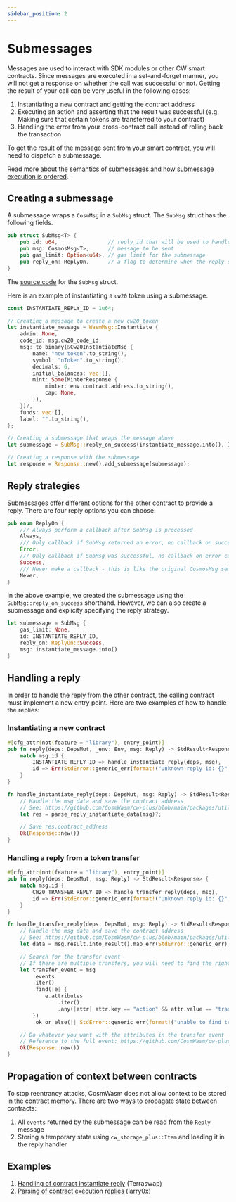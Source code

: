 ```yaml
---
sidebar_position: 2
---
```


# Submessages

Messages are used to interact with SDK modules or other CW smart contracts. Since messages are executed in a set-and-forget manner, you will not get a response on whether the call was successful or not. Getting the result of your call can be very useful in the following cases:

1. Instantiating a new contract and getting the contract address
2. Executing an action and asserting that the result was successful (e.g. Making sure that certain tokens are transferred to your contract)
3. Handling the error from your cross-contract call instead of rolling back the transaction

To get the result of the message sent from your smart contract, you will need to dispatch a submessage.

Read more about the [semantics of submessages and how submessage execution is ordered](https://github.com/CosmWasm/cosmwasm/blob/main/SEMANTICS.md#submessages).

## Creating a submessage

A submessage wraps a `CosmMsg` in a `SubMsg` struct. The `SubMsg` struct has the following fields.

```rust
pub struct SubMsg<T> {
    pub id: u64,                // reply_id that will be used to handle the reply
    pub msg: CosmosMsg<T>,      // message to be sent
    pub gas_limit: Option<u64>, // gas limit for the submessage
    pub reply_on: ReplyOn,      // a flag to determine when the reply should be sent
}
```

The [source code](https://github.com/CosmWasm/cosmwasm/blob/main/packages/std/src/results/submessages.rs) for the `SubMsg` struct.

Here is an example of instantiating a `cw20` token using a submessage.

```rust
const INSTANTIATE_REPLY_ID = 1u64;

// Creating a message to create a new cw20 token
let instantiate_message = WasmMsg::Instantiate {
    admin: None,
    code_id: msg.cw20_code_id,
    msg: to_binary(&Cw20InstantiateMsg {
        name: "new token".to_string(),
        symbol: "nToken".to_string(),
        decimals: 6,
        initial_balances: vec![],
        mint: Some(MinterResponse {
            minter: env.contract.address.to_string(),
            cap: None,
        }),
    })?,
    funds: vec![],
    label: "".to_string(),
};

// Creating a submessage that wraps the message above
let submessage = SubMsg::reply_on_success(instantiate_message.into(), INSTANTIATE_REPLY_ID);

// Creating a response with the submessage
let response = Response::new().add_submessage(submessage);
```

## Reply strategies

Submessages offer different options for the other contract to provide a reply. There are four reply options you can choose:

```rust
pub enum ReplyOn {
    /// Always perform a callback after SubMsg is processed
    Always,
    /// Only callback if SubMsg returned an error, no callback on success case
    Error,
    /// Only callback if SubMsg was successful, no callback on error case
    Success,
    /// Never make a callback - this is like the original CosmosMsg semantics
    Never,
}
```

In the above example, we created the submessage using the `SubMsg::reply_on_success` shorthand. However, we can also create a submessage and explicity specifying the reply strategy.

```rust
let submessage = SubMsg {
    gas_limit: None,
    id: INSTANTIATE_REPLY_ID,
    reply_on: ReplyOn::Success,
    msg: instantiate_message.into()
}
```

## Handling a reply

In order to handle the reply from the other contract, the calling contract must implement a new entry point. Here are two examples of how to handle the replies:

### Instantiating a new contract

```rust
#[cfg_attr(not(feature = "library"), entry_point)]
pub fn reply(deps: DepsMut, _env: Env, msg: Reply) -> StdResult<Response> {
    match msg.id {
        INSTANTIATE_REPLY_ID => handle_instantiate_reply(deps, msg),
        id => Err(StdError::generic_err(format!("Unknown reply id: {}", id))),
    }
}

fn handle_instantiate_reply(deps: DepsMut, msg: Reply) -> StdResult<Response> {
	// Handle the msg data and save the contract address
	// See: https://github.com/CosmWasm/cw-plus/blob/main/packages/utils/src/parse_reply.rs
	let res = parse_reply_instantiate_data(msg)?;

    // Save res.contract_address
	Ok(Response::new())
}
```

### Handling a reply from a token transfer

```rust
#[cfg_attr(not(feature = "library"), entry_point)]
pub fn reply(deps: DepsMut, msg: Reply) -> StdResult<Response> {
    match msg.id {
        CW20_TRANSFER_REPLY_ID => handle_transfer_reply(deps, msg),
        id => Err(StdError::generic_err(format!("Unknown reply id: {}", id))),
    }
}

fn handle_transfer_reply(deps: DepsMut, msg: Reply) -> StdResult<Response> {
	// Handle the msg data and save the contract address
	// See: https://github.com/CosmWasm/cw-plus/blob/main/packages/utils/src/parse_reply.rs
	let data = msg.result.into_result().map_err(StdError::generic_err);

    // Search for the transfer event
    // If there are multiple transfers, you will need to find the right event to handle
    let transfer_event = msg
        .events
        .iter()
        .find(|e| {
            e.attributes
                .iter()
                .any(|attr| attr.key == "action" && attr.value == "transfer")
        })
        .ok_or_else(|| StdError::generic_err(format!("unable to find transfer action"))?;

    // Do whatever you want with the attributes in the transfer event
    // Reference to the full event: https://github.com/CosmWasm/cw-plus/blob/main/contracts/cw20-base/src/contract.rs#L239-L244
	Ok(Response::new())
}
```

## Propagation of context between contracts

To stop reentrancy attacks, CosmWasm does not allow context to be stored in the contract memory. There are two ways to propagate state between contracts:

1. All `events` returned by the submessage can be read from the `Reply` message
2. Storing a temporary state using `cw_storage_plus::Item` and loading it in the reply handler

## Examples

1. [Handling of contract instantiate reply](https://github.com/terraswap/terraswap/blob/main/contracts/terraswap_pair/src/contract.rs) (Terraswap)
2. [Parsing of contract execution replies](https://github.com/larry0x/astrozap/blob/master/contracts/astrozap/src/contract.rs) (larry0x)
